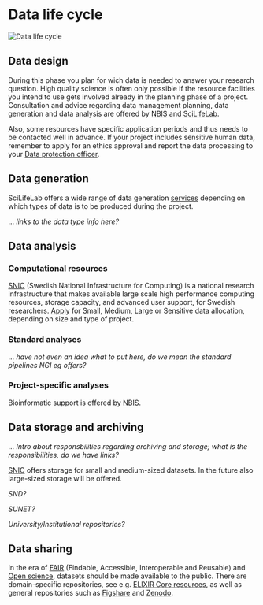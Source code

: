 # Data life cycle
 ![Data life cycle](/images/data_life_cycle_circle_logos.png)

## Data design
During this phase you plan for wich data is needed to answer your research question. High quality science is often only possible if the resource facilities you intend to use gets involved already in the planning phase of a project. Consultation and advice regarding data management planning, data generation and data analysis are offered by [NBIS](https://nbis.se/) and [SciLifeLab](https://www.scilifelab.se/). 

Also, some resources have specific application periods and thus needs to be contacted well in advance. If your project includes sensitive human data, remember to apply for an ethics approval and report the data processing to your [Data protection officer](/general/data_protection_officer).

## Data generation
SciLifeLab offers a wide range of data generation [services](https://www.scilifelab.se/infrastructure/) depending on which types of data is to be produced during the project.

... *links to the data type info here?*

## Data analysis

### Computational resources
[SNIC](https://www.snic.se/ "SNIC homeage") (Swedish National Infrastructure for Computing) is a national research infrastructure that makes available large scale high performance computing resources, storage capacity, and advanced user support, for Swedish researchers. [Apply](https://www.snic.se/allocations/compute/ "SNIC compute") for Small, Medium, Large or Sensitive data allocation, depending on size and type of project.

### Standard analyses
... *have not even an idea what to put here, do we mean the standard pipelines NGI eg offers?* 

### Project-specific analyses
Bioinformatic support is offered by [NBIS](https://nbis.se/support/ "NBIS support").

## Data storage and archiving
... *Intro about responsbilities regarding archiving and storage; what is the responsibilities, do we have links?*

[SNIC](https://www.snic.se/allocations/storage/ "SNIC storage") offers storage for small and medium-sized datasets. In the future also large-sized storage will be offered.

*SND?*

*SUNET?*

*University/Institutional repositories?*

## Data sharing
In the era of [FAIR](https://www.force11.org/group/fairgroup/fairprinciples) (Findable, Accessible, Interoperable and Reusable) and [Open science](https://www.vr.se/english/mandates/open-science/open-access-to-research-data.html), datasets should be made available to the public. There are domain-specific repositories, see e.g. [ELIXIR Core resources](https://elixir-europe.org/platforms/data/core-data-resources), as well as general repositories such as [Figshare](https://figshare.com/) and [Zenodo](https://zenodo.org/).